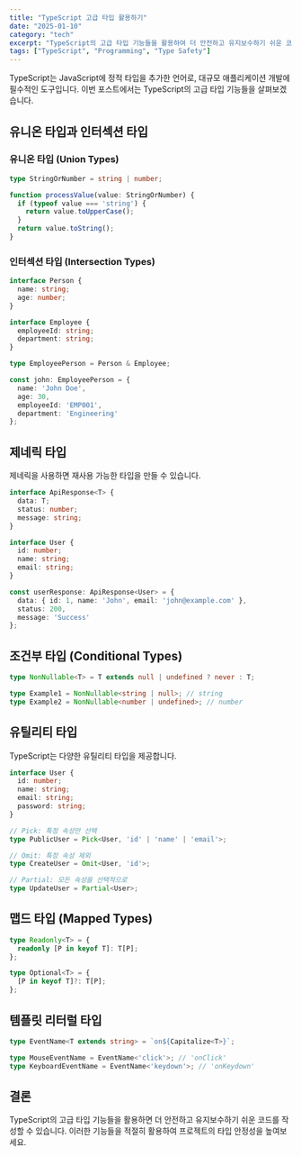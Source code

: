 ```yaml
---
title: "TypeScript 고급 타입 활용하기"
date: "2025-01-10"
category: "tech"
excerpt: "TypeScript의 고급 타입 기능들을 활용하여 더 안전하고 유지보수하기 쉬운 코드를 작성하는 방법을 알아보겠습니다."
tags: ["TypeScript", "Programming", "Type Safety"]
---
```


TypeScript는 JavaScript에 정적 타입을 추가한 언어로, 대규모 애플리케이션 개발에 필수적인 도구입니다. 이번 포스트에서는 TypeScript의 고급 타입 기능들을 살펴보겠습니다.

## 유니온 타입과 인터섹션 타입

### 유니온 타입 (Union Types)
```typescript
type StringOrNumber = string | number;

function processValue(value: StringOrNumber) {
  if (typeof value === 'string') {
    return value.toUpperCase();
  }
  return value.toString();
}
```

### 인터섹션 타입 (Intersection Types)
```typescript
interface Person {
  name: string;
  age: number;
}

interface Employee {
  employeeId: string;
  department: string;
}

type EmployeePerson = Person & Employee;

const john: EmployeePerson = {
  name: 'John Doe',
  age: 30,
  employeeId: 'EMP001',
  department: 'Engineering'
};
```

## 제네릭 타입

제네릭을 사용하면 재사용 가능한 타입을 만들 수 있습니다.

```typescript
interface ApiResponse<T> {
  data: T;
  status: number;
  message: string;
}

interface User {
  id: number;
  name: string;
  email: string;
}

const userResponse: ApiResponse<User> = {
  data: { id: 1, name: 'John', email: 'john@example.com' },
  status: 200,
  message: 'Success'
};
```

## 조건부 타입 (Conditional Types)

```typescript
type NonNullable<T> = T extends null | undefined ? never : T;

type Example1 = NonNullable<string | null>; // string
type Example2 = NonNullable<number | undefined>; // number
```

## 유틸리티 타입

TypeScript는 다양한 유틸리티 타입을 제공합니다.

```typescript
interface User {
  id: number;
  name: string;
  email: string;
  password: string;
}

// Pick: 특정 속성만 선택
type PublicUser = Pick<User, 'id' | 'name' | 'email'>;

// Omit: 특정 속성 제외
type CreateUser = Omit<User, 'id'>;

// Partial: 모든 속성을 선택적으로
type UpdateUser = Partial<User>;
```

## 맵드 타입 (Mapped Types)

```typescript
type Readonly<T> = {
  readonly [P in keyof T]: T[P];
};

type Optional<T> = {
  [P in keyof T]?: T[P];
};
```

## 템플릿 리터럴 타입

```typescript
type EventName<T extends string> = `on${Capitalize<T>}`;

type MouseEventName = EventName<'click'>; // 'onClick'
type KeyboardEventName = EventName<'keydown'>; // 'onKeydown'
```

## 결론

TypeScript의 고급 타입 기능들을 활용하면 더 안전하고 유지보수하기 쉬운 코드를 작성할 수 있습니다. 이러한 기능들을 적절히 활용하여 프로젝트의 타입 안정성을 높여보세요.

